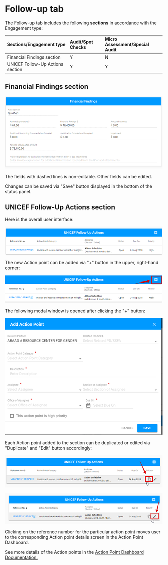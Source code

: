 # Follow-up tab

The Follow-up tab includes the following  **sections** in accordance with the Engagement type: 

| Sections/Engagement type | Audit/Spot Checks | Micro Assessment/Special Audit |
| :--- | :--- | :--- |
| Financial Findings section | Y | N |
| UNICEF Follow-Up Actions section | Y | Y |

## **Financial Findings section** 

![Financial Findings section: overall user interface](../../../.gitbook/assets/108.png)

The fields with dashed lines is non-editable. Other fields can be edited.

Changes can be saved via "Save" button displayed in the bottom of the status panel.

## **UNICEF Follow-Up Actions section**  

Here is the overall user interface: 

![UNICEF Follow-Up Actions section: the overall user interface](../../../.gitbook/assets/110.png)

The new Action point can be added via "+" button in the upper, right-hand corner: 

![Add Action Point button](../../../.gitbook/assets/112.png)

The following modal window is opened after clicking the "+" button: 

![Add Action Point modal window](../../../.gitbook/assets/111.png)

Each Action point added to the section can be duplicated or edited via "Duplicate" and "Edit" button accordingly:

![Duplicate button](../../../.gitbook/assets/113.png)

![Edit button](../../../.gitbook/assets/114.png)

Clicking on the reference number for the particular action point moves user to the corresponding Action point details screen in the Action Point Dashboard. 

See more details of the Action points in the [Action Point Dashboard Documentation.](https://new-company.gitbook.io/action-points-dashboard/)  


  


  






